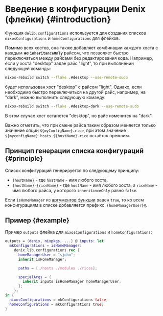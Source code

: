 # Введение в конфигурации Denix (флейки) {#introduction}
Функция `delib.configurations` используется для создания списков `nixosConfigurations` и `homeConfigurations` для флейков.

Помимо всех хостов, она также добавляет комбинации каждого хоста с каждым **не `inheritanceOnly`** райсом, что позволяет быстро переключаться между райсами без редактирования кода. Например, если у хоста "desktop" задан райс "light", то при выполнении следующей команды:

```sh
nixos-rebuild switch --flake .#desktop --use-remote-sudo
```

будет использован хост "desktop" с райсом "light". Однако, если необходимо быстро переключиться на другой райс, например, на "dark", можно выполнить следующую команду:

```sh
nixos-rebuild switch --flake .#desktop-dark --use-remote-sudo
```

В этом случае хост останется "desktop", но райс изменится на "dark".

Важно отметить, что при смене райса таким образом меняется только значение опции `${myConfigName}.rice`, при этом значение `${myconfigName}.hosts.${hostName}.rice` остаётся прежним.

## Принцип генерации списка конфигураций {#principle}
Список конфигураций генерируется по следующему принципу:

- `{hostName}` - где `hostName` - имя любого хоста.
- `{hostName}-{riceName}` - где `hostName` - имя любого хоста, а `riceName` - имя любого райса, у которого `inheritanceOnly` равно `false`.

Если `isHomeManager` из [аргументов функции](/ru/configurations/structure#function-arguments) равен `true`, то ко всем конфигурациям в списке добавляется префикс` {homeManagerUser}@`.

## Пример {#example}
Пример `outputs` флейка для `nixosConfigurations` и `homeConfigurations`:

```nix
outputs = {denix, nixpkgs, ...} @ inputs: let
  mkConfigurations = isHomeManager:
    denix.lib.configurations rec {
      homeManagerUser = "sjohn";
      inherit isHomeManager;

      paths = [./hosts ./modules ./rices];

      specialArgs = {
        inherit inputs isHomeManager homeManagerUser;
      };
    };
in {
  nixosConfigurations = mkConfigurations false;
  homeConfigurations = mkConfigurations true;
}
```
